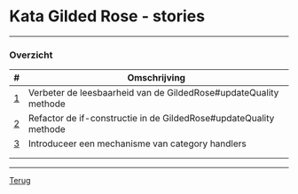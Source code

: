 # Kata Gilded Rose - stories
---

### Overzicht

| # | Omschrijving  |
|---|---|
| [1](story01.md) | Verbeter de leesbaarheid van de GildedRose#updateQuality methode |
| [2](story02.md) | Refactor de if-constructie in de GildedRose#updateQuality methode |
| [3](story03.md) | Introduceer een mechanisme van category handlers |
|   |   |
|   |   |

***
[Terug](../README.md)
